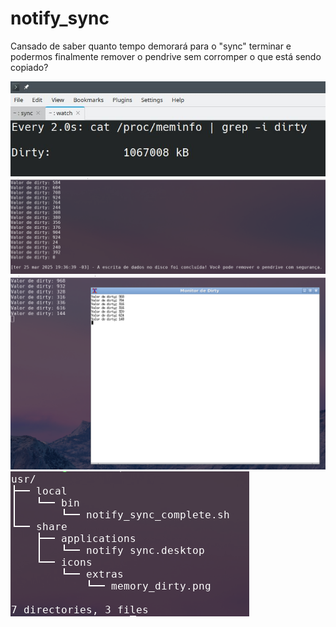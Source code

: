 # notify_sync
Cansado de saber quanto tempo demorará para o "sync" terminar e podermos finalmente remover o pendrive sem corromper o que está sendo copiado?

![](https://github.com/tuxslack/notify_sync/blob/master/3.jpeg)
![](https://github.com/tuxslack/notify_sync/blob/master/0.png)
![](https://github.com/tuxslack/notify_sync/blob/master/1.png)
![](https://github.com/tuxslack/notify_sync/blob/master/4.png)
